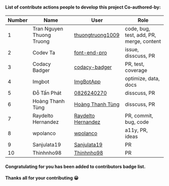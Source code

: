 #### List of contribute actions people to develop this project Co-authored-by:
| Number | Name | User | Role|
|---|---|---|---|
| 1 | Tran Nguyen Thuong Truong | [thuongtruong1009](https://github.com/thuongtruong1009) | code, bug, test, add, PR, merge, content |
| 2 | Codev Ta | [font-end-pro](https://github.com/font-end-pro/) | issue, disscuss, PR |
| 3 | Codacy Badger | [codacy-badger](https://github.com/codacy-badger) | PR, test, coverage |
| 4 | Imgbot | [ImgBotApp](https://github.com/ImgBotApp) | optimize, data, docs |
| 5 | Đỗ Tấn Phát | [0826240270](https://github.com/0826240270) | disscuss, PR |
| 6 | Hoàng Thanh Tùng | [Hoàng Thanh Tùng](https://github.com/tung01673641696) | disscuss, PR |
| 7 | Raydelto Hernandez | [Raydelto Hernandez](https://github.com/raydelto) | PR, commit, bug, code |
| 8 | wpolanco | [wpolanco](https://github.com/wpolanco) | a11y, PR, ideas |
| 9 | Sanjulata19 | [Sanjulata19](https://github.com/Sanjulata19) | PR |
| 10 | Thinhnho98 | [Thinhnho98](https://github.com/Thinhnho98) | PR |
#### Congratulating for you has been added to contributors badge list.
#### Thanks all for your contributing 😀
